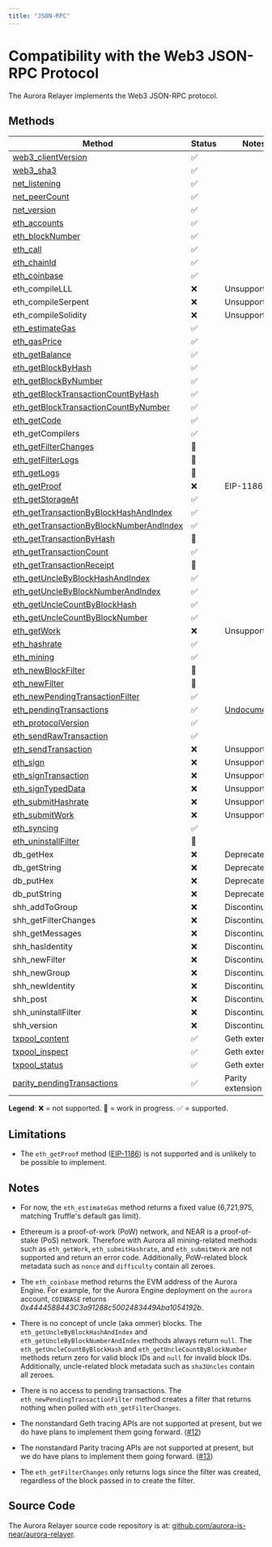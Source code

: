 ```yaml
---
title: "JSON-RPC"
---
```


# Compatibility with the Web3 JSON-RPC Protocol

The Aurora Relayer implements the Web3 JSON-RPC protocol.

## Methods

<div class="compat-json-rpc-table"></div>

Method | Status | Notes
------ | ------ | -----
[web3_clientVersion] | ✅ |
[web3_sha3] | ✅ |
[net_listening] | ✅ |
[net_peerCount] | ✅ |
[net_version] | ✅ |
[eth_accounts] | ✅ |
[eth_blockNumber] | ✅ |
[eth_call] | ✅ |
[eth_chainId] | ✅ |
[eth_coinbase] | ✅ |
eth_compileLLL | ❌ | Unsupported
eth_compileSerpent | ❌ | Unsupported
eth_compileSolidity | ❌ | Unsupported
[eth_estimateGas] | ✅ |
[eth_gasPrice] | ✅ |
[eth_getBalance] | ✅ |
[eth_getBlockByHash] | ✅ |
[eth_getBlockByNumber] | ✅ |
[eth_getBlockTransactionCountByHash] | ✅ |
[eth_getBlockTransactionCountByNumber] | ✅ |
[eth_getCode] | ✅ |
eth_getCompilers | ✅ |
[eth_getFilterChanges] | 🚧 |
[eth_getFilterLogs] | 🚧 |
[eth_getLogs] | 🚧 |
[eth_getProof] | ❌ | EIP-1186
[eth_getStorageAt] | ✅ |
[eth_getTransactionByBlockHashAndIndex] | ✅ |
[eth_getTransactionByBlockNumberAndIndex] | ✅ |
[eth_getTransactionByHash] | 🚧 |
[eth_getTransactionCount] | ✅ |
[eth_getTransactionReceipt] | 🚧 |
[eth_getUncleByBlockHashAndIndex] | ✅ |
[eth_getUncleByBlockNumberAndIndex] | ✅ |
[eth_getUncleCountByBlockHash] | ✅ |
[eth_getUncleCountByBlockNumber] | ✅ |
[eth_getWork] | ❌ | Unsupported
[eth_hashrate] | ✅ |
[eth_mining] | ✅ |
[eth_newBlockFilter] | 🚧 |
[eth_newFilter] | 🚧 |
[eth_newPendingTransactionFilter] | ✅ |
[eth_pendingTransactions] | ✅ | [Undocumented](https://github.com/ethereum/go-ethereum/issues/1648#issuecomment-130591933)
[eth_protocolVersion] | ✅ |
[eth_sendRawTransaction] | ✅ |
[eth_sendTransaction] | ❌ | Unsupported
[eth_sign] | ❌ | Unsupported
[eth_signTransaction] | ❌ | Unsupported
[eth_signTypedData] | ❌ | Unsupported
[eth_submitHashrate] | ❌ | Unsupported
[eth_submitWork] | ❌ | Unsupported
[eth_syncing] | ✅ |
[eth_uninstallFilter] | 🚧 |
db_getHex | ❌ | Deprecated
db_getString | ❌ | Deprecated
db_putHex | ❌ | Deprecated
db_putString | ❌ | Deprecated
shh_addToGroup | ❌ | Discontinued
shh_getFilterChanges | ❌ | Discontinued
shh_getMessages | ❌ | Discontinued
shh_hasIdentity | ❌ | Discontinued
shh_newFilter | ❌ | Discontinued
shh_newGroup | ❌ | Discontinued
shh_newIdentity | ❌ | Discontinued
shh_post | ❌ | Discontinued
shh_uninstallFilter | ❌ | Discontinued
shh_version | ❌ | Discontinued
[txpool_content] | ✅ | Geth extension
[txpool_inspect] | ✅ | Geth extension
[txpool_status] | ✅ | Geth extension
[parity_pendingTransactions] | ✅ | Parity extension

**Legend**: ❌ = not supported. 🚧 = work in progress. ✅ = supported.

## Limitations

- The `eth_getProof` method ([EIP-1186]) is not supported and is unlikely to be
  possible to implement.

## Notes

- For now, the `eth_estimateGas` method returns a fixed value (6,721,975,
  matching Truffle's default gas limit).

- Ethereum is a proof-of-work (PoW) network, and NEAR is a proof-of-stake (PoS)
  network.
  Therefore with Aurora all mining-related methods such as `eth_getWork`,
  `eth_submitHashrate`, and `eth_submitWork` are not supported and return
  an error code.
  Additionally, PoW-related block metadata such as `nonce` and `difficulty`
  contain all zeroes.

- The `eth_coinbase` method returns the EVM address of the Aurora Engine.
  For example, for the Aurora Engine deployment on the `aurora` account,
  `COINBASE` returns _0x4444588443C3a91288c5002483449Aba1054192b_.

- There is no concept of uncle (aka ommer) blocks.
  The `eth_getUncleByBlockHashAndIndex` and `eth_getUncleByBlockNumberAndIndex`
  methods always return `null`.
  The `eth_getUncleCountByBlockHash` and `eth_getUncleCountByBlockNumber`
  methods return zero for valid block IDs and `null` for invalid block IDs.
  Additionally, uncle-related block metadata such as `sha3Uncles` contain
  all zeroes.

- There is no access to pending transactions.
  The `eth_newPendingTransactionFilter` method creates a filter that returns
  nothing when polled with `eth_getFilterChanges`.

- The nonstandard Geth tracing APIs are not supported at present, but we do
  have plans to implement them going forward.
  ([#12](https://github.com/aurora-is-near/aurora-relayer/issues/12))

- The nonstandard Parity tracing APIs are not supported at present, but we do
  have plans to implement them going forward.
  ([#13](https://github.com/aurora-is-near/aurora-relayer/issues/13))

- The `eth_getFilterChanges` only returns logs since the filter was created,
  regardless of the block passed in to create the filter.

## Source Code

The Aurora Relayer source code repository is at:
[github.com/aurora-is-near/aurora-relayer](https://github.com/aurora-is-near/aurora-relayer).

[web3_clientVersion]: https://docs.infura.io/infura/networks/ethereum/json-rpc-methods/web3_clientversion
[web3_sha3]: https://openethereum.github.io/JSONRPC-web3-module#web3_sha3
[net_listening]: https://docs.infura.io/infura/networks/ethereum/json-rpc-methods/net_listening
[net_peerCount]: https://docs.infura.io/infura/networks/ethereum/json-rpc-methods/net_peercount
[net_version]: https://docs.infura.io/infura/networks/ethereum/json-rpc-methods/net_version
[eth_accounts]: https://docs.infura.io/infura/networks/ethereum/json-rpc-methods/eth_accounts
[eth_blockNumber]: https://docs.infura.io/infura/networks/ethereum/json-rpc-methods/eth_accounts
[eth_call]: https://docs.infura.io/infura/networks/ethereum/json-rpc-methods/eth_call
[eth_chainId]: https://eips.ethereum.org/EIPS/eip-695
[eth_coinbase]: https://docs.infura.io/infura/networks/ethereum/json-rpc-methods/eth_coinbase
[eth_estimateGas]: https://docs.infura.io/infura/networks/ethereum/json-rpc-methods/eth_estimategas
[eth_gasPrice]: https://docs.infura.io/infura/networks/ethereum/json-rpc-methods/eth_gasprice
[eth_getBalance]: https://docs.infura.io/infura/networks/ethereum/json-rpc-methods/eth_getbalance
[eth_getBlockByHash]: https://docs.infura.io/infura/networks/ethereum/json-rpc-methods/eth_getblockbyhash
[eth_getBlockByNumber]: https://docs.infura.io/infura/networks/ethereum/json-rpc-methods/eth_getblockbynumber
[eth_getBlockTransactionCountByHash]: https://docs.infura.io/infura/networks/ethereum/json-rpc-methods/eth_getblocktransactioncountbyhash
[eth_getBlockTransactionCountByNumber]: https://docs.infura.io/infura/networks/ethereum/json-rpc-methods/eth_getblocktransactioncountbynumber
[eth_getCode]: https://docs.infura.io/infura/networks/ethereum/json-rpc-methods/eth_getcode
[eth_getFilterChanges]: https://docs.infura.io/infura/networks/ethereum/json-rpc-methods/filter-methods/eth_getfilterchanges
[eth_getFilterLogs]: https://docs.infura.io/infura/networks/ethereum/json-rpc-methods/filter-methods/eth_getfilterlogs
[eth_getLogs]: https://docs.infura.io/infura/networks/ethereum/json-rpc-methods/eth_getlogs
[eth_getProof]: https://eips.ethereum.org/EIPS/eip-1186
[eth_getStorageAt]: https://docs.infura.io/infura/networks/ethereum/json-rpc-methods/eth_getstorageat
[eth_getTransactionByBlockHashAndIndex]: https://docs.infura.io/infura/networks/ethereum/json-rpc-methods/eth_gettransactionbyblockhashandindex
[eth_getTransactionByBlockNumberAndIndex]: https://docs.infura.io/infura/networks/ethereum/json-rpc-methods/eth_gettransactionbyblocknumberandindex
[eth_getTransactionByHash]: https://docs.infura.io/infura/networks/ethereum/json-rpc-methods/eth_gettransactionbyhash
[eth_getTransactionCount]: https://docs.infura.io/infura/networks/ethereum/json-rpc-methods/eth_gettransactioncount
[eth_getTransactionReceipt]: https://docs.infura.io/infura/networks/ethereum/json-rpc-methods/eth_gettransactionreceipt
[eth_getUncleByBlockHashAndIndex]: https://docs.infura.io/infura/networks/ethereum/json-rpc-methods/eth_getunclebyblockhashandindex
[eth_getUncleByBlockNumberAndIndex]: https://docs.infura.io/infura/networks/ethereum/json-rpc-methods/eth_getunclebyblocknumberandindex
[eth_getUncleCountByBlockHash]: https://docs.infura.io/infura/networks/ethereum/json-rpc-methods/eth_getunclecountbyblockhash
[eth_getUncleCountByBlockNumber]: https://docs.infura.io/infura/networks/ethereum/json-rpc-methods/eth_getunclecountbyblocknumber
[eth_getWork]: https://docs.infura.io/infura/networks/ethereum/json-rpc-methods/eth_getwork
[eth_hashrate]: https://docs.infura.io/infura/networks/ethereum/json-rpc-methods/eth_hashrate
[eth_mining]: https://docs.infura.io/infura/networks/ethereum/json-rpc-methods/eth_mining
[eth_newBlockFilter]: https://docs.infura.io/infura/networks/ethereum/json-rpc-methods/filter-methods/eth_newblockfilter
[eth_newFilter]: https://docs.infura.io/infura/networks/ethereum/json-rpc-methods/filter-methods/eth_newfilter
[eth_newPendingTransactionFilter]: https://openethereum.github.io/JSONRPC-eth-module.html#eth_newpendingtransactionfilter
[eth_pendingTransactions]: https://github.com/ethereum/wiki/issues/685
[eth_protocolVersion]: https://docs.infura.io/infura/networks/ethereum/json-rpc-methods/eth_protocolversion
[eth_sendRawTransaction]: https://docs.infura.io/infura/networks/ethereum/json-rpc-methods/eth_sendrawtransaction
[eth_sendTransaction]: https://openethereum.github.io/JSONRPC-eth-module.html#eth_sendtransaction
[eth_sign]: https://openethereum.github.io/JSONRPC-eth-module.html#eth_sign
[eth_signTransaction]: https://openethereum.github.io/JSONRPC-eth-module.html#eth_signtransaction
[eth_signTypedData]: https://eips.ethereum.org/EIPS/eip-712
[eth_submitHashrate]: https://openethereum.github.io/JSONRPC-eth-module.html#eth_submithashrate
[eth_submitWork]: https://docs.infura.io/infura/networks/ethereum/json-rpc-methods/eth_submitwork
[eth_syncing]: https://docs.infura.io/infura/networks/ethereum/json-rpc-methods/eth_syncing
[eth_uninstallFilter]: https://docs.infura.io/infura/networks/ethereum/json-rpc-methods/filter-methods/eth_uninstallfilter
[txpool_content]: https://geth.ethereum.org/docs/rpc/ns-txpool#txpool_content
[txpool_inspect]: https://geth.ethereum.org/docs/rpc/ns-txpool#txpool_inspect
[txpool_status]: https://geth.ethereum.org/docs/rpc/ns-txpool#txpool_status
[parity_pendingTransactions]: https://openethereum.github.io/JSONRPC-parity-module#parity_pendingtransactions

[EIP-1186]: https://eips.ethereum.org/EIPS/eip-1186

